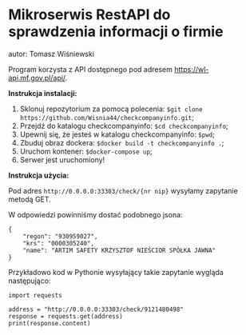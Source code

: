 # Mikroserwis RestAPI do sprawdzenia informacji o firmie

autor: Tomasz Wiśniewski

Program korzysta z API dostępnego pod adresem https://wl-api.mf.gov.pl/api/.

**Instrukcja instalacji:**

1. Sklonuj repozytorium za pomocą polecenia: `$git clone https://github.com/Wisnia44/checkcompanyinfo.git`;
2. Przejdź do katalogu checkcompanyinfo: `$cd checkcompanyinfo`;
3. Upewnij się, że jesteś w katalogu checkcompanyinfo: `$pwd`;
4. Zbuduj obraz dockera: `$docker build -t checkcompanyinfo .`;
5. Uruchom kontener: `$docker-compose up`;
6. Serwer jest uruchomiony!


**Instrukcja użycia:**

Pod adres `http://0.0.0.0:33303/check/{nr nip}` wysyłamy zapytanie metodą GET.

W odpowiedzi powinniśmy dostać podobnego jsona:

```
{
    "regon": "930959027",
    "krs": "0000305240",
    "name": "ARTIM SAFETY KRZYSZTOF NIEŚCIOR SPÓŁKA JAWNA"
}
```

Przykładowo kod w Pythonie wysyłający takie zapytanie wygląda następująco:
```
import requests

address = "http://0.0.0.0:33303/check/9121480498"
response = requests.get(address)
print(response.content)
```

